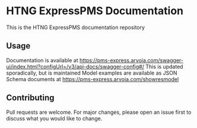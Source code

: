 # HTNG ExpressPMS Documentation

This is the HTNG ExpressPMS documentation repository

## Usage

Documentation is available at https://pms-express.arvoia.com/swagger-ui/index.html?configUrl=/v3/api-docs/swagger-config#/ This is updated sporadically, but is maintained
Model examples are available as JSON Schema documents at https://pms-express.arvoia.com/showresmodel

## Contributing
Pull requests are welcome. For major changes, please open an issue first to discuss what you would like to change.
